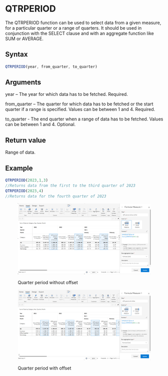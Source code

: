 # QTRPERIOD

The QTRPERIOD function can be used to select data from a given measure, for a particular quarter or a range of quarters. It should be used in conjunction with the SELECT clause and with an aggregate function like SUM or AVERAGE.&#x20;

## Syntax

```javascript
QTRPERIOD(year, from_quarter, to_quarter)
```

## Arguments

year – The year for which data has to be fetched. Required.

from\_quarter – The quarter for which data has to be fetched or the start quarter if a range is specified. Values can be between 1 and 4. Required.

to\_quarter - The end quarter when a range of data has to be fetched. Values can be between 1 and 4. Optional.

## Return value

Range of data.

## Example

```javascript
QTRPERIOD(2023,1,3) 
//Returns data from the first to the third quarter of 2023
QTRPERIOD(2023,4)
//Returns data for the fourth quarter of 2023
```

<figure><img src="../../.gitbook/assets/image (54) (1).png" alt=""><figcaption><p>Quarter period without offset</p></figcaption></figure>

<figure><img src="../../.gitbook/assets/image (1) (1) (1) (1) (1) (1) (1) (1) (1) (1) (1) (1) (1) (1).png" alt=""><figcaption><p>Quarter period with offset</p></figcaption></figure>
